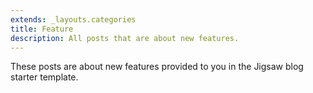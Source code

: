 ```yaml
---
extends: _layouts.categories
title: Feature
description: All posts that are about new features.
---
```


These posts are about new features provided to you in the Jigsaw blog starter template.
